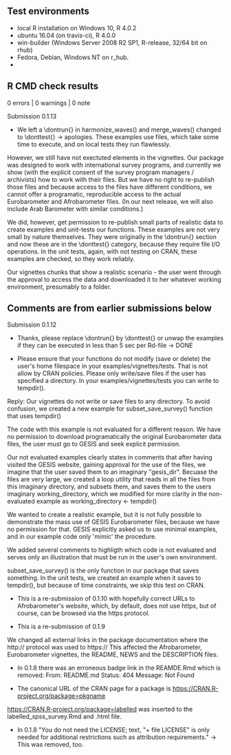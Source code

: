 ## Test environments
* local R installation on Windows 10, R 4.0.2
* ubuntu 16.04 (on travis-ci), R 4.0.0
* win-builder (Windows Server 2008 R2 SP1, R-release, 32/64 bit on rhub)
* Fedora, Debian, Windows NT on r_hub.
* 

## R CMD check results

0 errors | 0 warnings | 0 note

Submission 0.1.13

* We left a \dontrun{} in harmonize_waves() and merge_waves() changed to \donttest{} -> apologies. These examples use files, which take some time to execute, and on local tests they run flawlessly.

However, we still have not exectuted elements in the vignettes.  Our package was designed to work with international survey programs, and currently we show (with the explicit consent of the survey program managers / archivists) how to work with their files.  But we have no right to re-publish those files and because access to the files have different conditions, we cannot offer a programatic, reproducible access to the actual Eurobarometer and Afrobarometer files. (In our next release, we will also include Arab Barometer with similar conditions.) 

We did, however, get permission to re-publish small parts of realistic data to create examples and unit-tests our functions. These examples are not very small by nature themselves. They were originally in the \dontrun{} section and now these are in the \donttest{} category, because they require file I/O operations. In the unit tests, again, with not testing on CRAN, these examples are checked, so they work reliably.

Our vignettes chunks that show a realistic scenario - the user went through the approval to access the data and downloaded it to her whatever working environment, presumably to a folder. 

## Comments are from earlier submissions below


Submission 0.1.12

* Thanks, please replace \dontrun{} by \donttest{} or unwap the examples if they can be executed in less than 5 sec per Rd-file -> DONE



* Please ensure that your functions do not modify (save or delete) the
user's home filespace in your examples/vignettes/tests. That is not
allow by CRAN policies. Please only write/save files if the user has
specified a directory. In your examples/vignettes/tests you can write to tempdir().

Reply: Our vignettes do not write or save files to any directory. To avoid confusion, we created a new example for subset_save_survey() function that uses tempdir()

The code with this example is not evaluated for a different reason. 
We have no permission to download programatically the original Eurobarometer data files, the user must go to GESIS and seek explicit permission. 

Our not evaluated examples clearly states in comments that after having visited the GESIS website, gaining approval for the use of the files, we imagine that the user saved them to an imaginary "gesis_dir". Becuase the files are very large, we created a loop utility that reads in all the files from this imaginary directory, and subsets them, and saves them to the users imaginary working_directory, which we modified for more clarity in the non-evaluated example as working_directory <- tempdir()

We wanted to create a realistic example, but it is not fully possible to demonstrate the mass use of GESIS Eurobarometer files, because we have no permission for that. GESIS explicitly asked us to use minimal examples, and in our example code only 'mimic' the procedure.

We added several comments to highligth which code is not evaluated and serves only an illustration that must be run in the user's own environment.

subset_save_survey() is the only function in our package that saves something.  In the unit tests, we created an example when it saves to tempdir(), but because of time constraints, we skip this test on CRAN.


* This is a re-submission of 0.1.10 with hopefully correct URLs to Afrobarometer's website, which, by default, does not use https, but of course, can be browsed via the https protocol.

* This is a re-submission of 0.1.9

We changed all external links in the package documentation where the http:// protocol was used to https://  This affected the Afrobarometer, Eurobarometer vignettes, the README, NEWS and the DESCRIPTION files.

* In 0.1.8 there was an erroneous badge link in the REAMDE.Rmd which is removed:
 From: README.md
       Status: 404
       Message: Not Found
       
* The canonical URL of the CRAN page for a package is
       https://CRAN.R-project.org/package=pkgname
       
https://CRAN.R-project.org/package=labelled was inserted to the labelled_spss_survey.Rmd and .html file.

* In 0.1.8 "You do not need the LICENSE; text, "+ file LICENSE" is only needed for additional restrictions such as attribution requirements." -> This was removed, too.